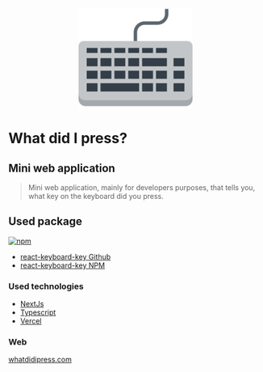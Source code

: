 <p align="center">
  <img src="https://github.com/massoprod/what-did-i-press/blob/main/public/keyboard.png?raw=true" height="200" />
</p>

# What did I press?
## Mini web application

> Mini web application, mainly for developers purposes, that tells you, what key on the keyboard did you press.

## Used package
[![npm](https://img.shields.io/npm/v/ract-keyboard-key?style=plastic)](https://www.npmjs.com/package/ract-keyboard-key)

* [react-keyboard-key Github](https://github.com/massoprod/react-keyboard-key)
* [react-keyboard-key NPM](https://www.npmjs.com/package/react-keyboard-key)

### Used technologies

*  [NextJs](https://nextjs.org/)
*  [Typescript](https://www.typescriptlang.org/)
*  [Vercel](https://vercel.com/)

### Web

[whatdidipress.com](https://whatdidipress.com/)
